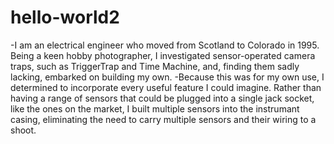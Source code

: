 # hello-world2

-I am an electrical engineer who moved from Scotland to Colorado in 1995. Being a keen hobby photographer, I investigated sensor-operated camera traps, such as TriggerTrap and Time Machine, and, finding them sadly lacking, embarked on building my own. 
-Because this was for my own use, I determined to incorporate every useful feature I could imagine. Rather than having a range of sensors that could be plugged into a single jack socket, like the ones on the market, I built multiple sensors into the instrumant casing, eliminating the need to carry multiple sensors and their wiring to a shoot.
